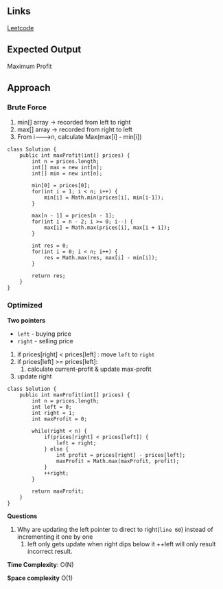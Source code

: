 ## Links
[Leetcode](https://leetcode.com/problems/best-time-to-buy-and-sell-stock)

## Expected Output
Maximum Profit

## Approach

### Brute Force
1. min[] array -> recorded from left to right
2. max[] array -> recorded from right to left
3. From i--->n, calculate Max(max[i] - min[i])

```
class Solution {
    public int maxProfit(int[] prices) {
        int n = prices.length;
        int[] max = new int[n];
        int[] min = new int[n];

        min[0] = prices[0];
        for(int i = 1; i < n; i++) {
            min[i] = Math.min(prices[i], min[i-1]);
        }
        
        max[n - 1] = prices[n - 1];
        for(int i = n - 2; i >= 0; i--) {
            max[i] = Math.max(prices[i], max[i + 1]);
        }

        int res = 0;
        for(int i = 0; i < n; i++) {
            res = Math.max(res, max[i] - min[i]);
        }

        return res;
    }
}
```

### Optimized
**Two pointers**
- `left` - buying price
- `right` - selling price
1. if prices[right] < prices[left] : move `left` to `right` 
2. if prices[left] >= prices[left]: 
   1. calculate current-profit & update max-profit
3. update right

```
class Solution {
    public int maxProfit(int[] prices) {
        int n = prices.length;
        int left = 0;
        int right = 1;
        int maxProfit = 0;

        while(right < n) {
            if(prices[right] < prices[left]) {
                left = right;
            } else {
                int profit = prices[right] - prices[left];
                maxProfit = Math.max(maxProfit, profit);
            }
            ++right;
        }

        return maxProfit;
    }
}
```
**Questions**
1. Why are updating the left pointer to direct to right(`line 60`) instead of incrementing it one by one
   1. left only gets update when right dips below it
++left will only result incorrect result.

**Time Complexity**:
O(N)

**Space complexity**
O(1)